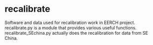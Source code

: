 # recalibrate
Software and data used for recalibration work in EERCH project.
recalibrate.py is a module that provides various useful functions.
recalibrate_SEchina.py actually does the recalibration for data from SE China. 
